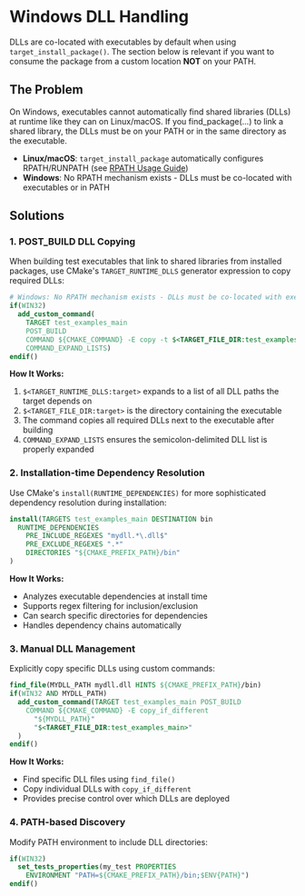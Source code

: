 # Windows DLL Handling

DLLs are co-located with executables by default when using `target_install_package()`. The section below is relevant if you want to consume the package from a custom location **NOT** on your PATH.

## The Problem

On Windows, executables cannot automatically find shared libraries (DLLs) at runtime like they can on Linux/macOS. If you find_package(...) to link a shared library, the DLLs must be on your PATH or in the same directory as the executable.

- **Linux/macOS**: `target_install_package` automatically configures RPATH/RUNPATH (see [RPATH Usage Guide](RPATH-Usage-Guide.md))
- **Windows**: No RPATH mechanism exists - DLLs must be co-located with executables or in PATH

## Solutions

### 1. POST_BUILD DLL Copying

When building test executables that link to shared libraries from installed packages, use CMake's `TARGET_RUNTIME_DLLS` generator expression to copy required DLLs:

```cmake
# Windows: No RPATH mechanism exists - DLLs must be co-located with executables or in PATH
if(WIN32)
  add_custom_command(
    TARGET test_examples_main
    POST_BUILD
    COMMAND ${CMAKE_COMMAND} -E copy -t $<TARGET_FILE_DIR:test_examples_main> $<TARGET_RUNTIME_DLLS:test_examples_main>
    COMMAND_EXPAND_LISTS)
endif()
```

**How It Works:**
1. `$<TARGET_RUNTIME_DLLS:target>` expands to a list of all DLL paths the target depends on
2. `$<TARGET_FILE_DIR:target>` is the directory containing the executable  
3. The command copies all required DLLs next to the executable after building
4. `COMMAND_EXPAND_LISTS` ensures the semicolon-delimited DLL list is properly expanded

### 2. Installation-time Dependency Resolution

Use CMake's `install(RUNTIME_DEPENDENCIES)` for more sophisticated dependency resolution during installation:

```cmake
install(TARGETS test_examples_main DESTINATION bin
  RUNTIME_DEPENDENCIES
    PRE_INCLUDE_REGEXES "mydll.*\.dll$"
    PRE_EXCLUDE_REGEXES ".*"
    DIRECTORIES "${CMAKE_PREFIX_PATH}/bin"
)
```

**How It Works:**
- Analyzes executable dependencies at install time
- Supports regex filtering for inclusion/exclusion
- Can search specific directories for dependencies
- Handles dependency chains automatically

### 3. Manual DLL Management

Explicitly copy specific DLLs using custom commands:

```cmake
find_file(MYDLL_PATH mydll.dll HINTS ${CMAKE_PREFIX_PATH}/bin)
if(WIN32 AND MYDLL_PATH)
  add_custom_command(TARGET test_examples_main POST_BUILD
    COMMAND ${CMAKE_COMMAND} -E copy_if_different
      "${MYDLL_PATH}"
      "$<TARGET_FILE_DIR:test_examples_main>"
  )
endif()
```

**How It Works:**
- Find specific DLL files using `find_file()`
- Copy individual DLLs with `copy_if_different`
- Provides precise control over which DLLs are deployed

### 4. PATH-based Discovery

Modify PATH environment to include DLL directories:

```cmake
if(WIN32)
  set_tests_properties(my_test PROPERTIES
    ENVIRONMENT "PATH=${CMAKE_PREFIX_PATH}/bin;$ENV{PATH}")
endif()
```
